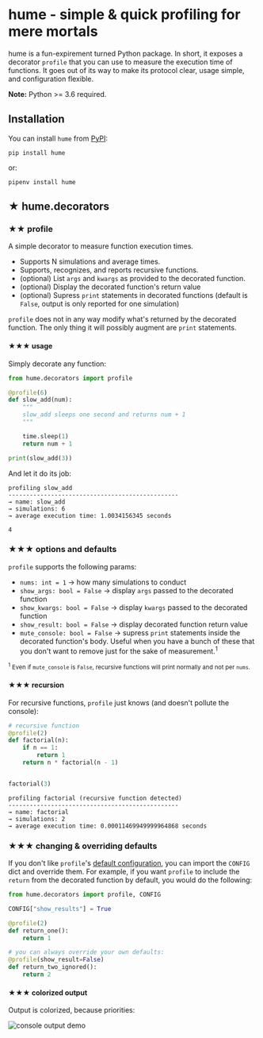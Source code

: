 # hume - simple & quick profiling for mere mortals

hume is a fun-expirement turned Python package. In short, it exposes a decorator `profile` that you can use to measure 
the execution time of functions. It goes out of its way to make its protocol clear, usage simple, and configuration flexible. 

**Note:** Python >= 3.6 required.

## Installation

You can install `hume` from [PyPI](https://pypi.org/):

    pip install hume

or:

    pipenv install hume

## ★ hume.decorators

### ★★ profile

A simple decorator to measure function execution times. 

- Supports N simulations and average times. 
- Supports, recognizes, and reports recursive functions.
- (optional) List `args` and `kwargs` as provided to the decorated function.
- (optional) Display the decorated function's return value
- (optional) Supress `print` statements in decorated functions (default is `False`, output is only reported for one simulation)


`profile` does not in any way modify what's returned by the decorated function. The only thing it will possibly augment are `print` statements.

#### ★★★ usage

Simply decorate any function:

```python
from hume.decorators import profile

@profile(6)
def slow_add(num):
    """
    slow_add sleeps one second and returns num + 1
    """

    time.sleep(1)
    return num + 1

print(slow_add(3))
```

And let it do its job:

```terminal
profiling slow_add 
------------------------------------------------
→ name: slow_add
→ simulations: 6
→ average execution time: 1.0034156345 seconds

4
```

### ★★★ options and defaults

`profile` supports the following params:

- `nums: int = 1` → how many simulations to conduct
- `show_args: bool = False` → display `args` passed to the decorated function
- `show_kwargs: bool = False` →  display `kwargs` passed to the decorated function
- `show_result: bool = False` →  display decorated function return value
- `mute_console: bool = False` →  supress `print` statements inside the decorated function's body. Useful when you have a bunch of these that you don't want to remove just for the sake of measurement.<sup>1</sup>

<span style="font-size:12px;"><sup>1</sup> Even if `mute_console` is `False`, recursive functions will print normally and not per `nums`.</small>

#### ★★★ recursion

For recursive functions, `profile` just knows (and doesn't pollute the console):

```python
# recursive function
@profile(2)
def factorial(n):
    if n == 1:
        return 1
    return n * factorial(n - 1)


factorial(3)
```

```terminal
profiling factorial (recursive function detected) 
------------------------------------------------
→ name: factorial
→ simulations: 2
→ average execution time: 0.00011469949999964868 seconds
```

### ★★★ changing & overriding defaults

If you don't like `profile`'s [default configuration](#-options-and-defaults), you can import the `CONFIG` dict and override them. For example, if you want `profile` to include the `return` from the decorated function by default, you would do the following:

```python
from hume.decorators import profile, CONFIG

CONFIG["show_results"] = True

@profile(2)
def return_one():
    return 1

# you can always override your own defaults:
@profile(show_result=False)
def return_two_ignored():
    return 2
```

#### ★★★ colorized output

Output is colorized, because priorities:

![console output demo](https://raw.githubusercontent.com/SHxKM/hume/master/docs/console_demo.png?token=ABSE3IVTPJ6CWFRQUHSW75C47APAU)